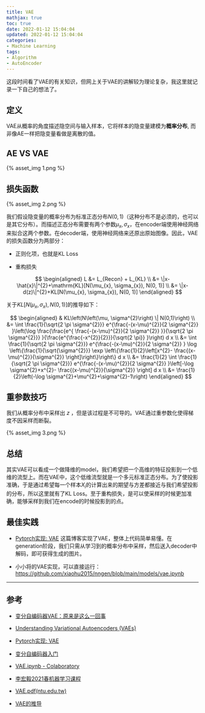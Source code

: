 ```yaml
---
title: VAE
mathjax: true
toc: true
date: 2022-01-12 15:04:04
updated: 2022-01-12 15:04:04
categories:
- Machine Learning
tags:
- Algorithm
- AutoEncoder
---
```


这段时间看了VAE的有关知识，但网上关于VAE的讲解较为理论复杂，我这里就记录一下自己的想法了。

<!--more-->

## 定义

VAE从概率的角度描述隐空间与输入样本，它将样本的隐变量建模为**概率分布**, 而非像AE一样把隐变量看做是离散的值。

## AE VS VAE

{% asset_img 1.png %}


## 损失函数

{% asset_img 2.png %}


我们假设隐变量的概率分布为标准正态分布$N(0, 1)$（这种分布不是必须的，也可以是其它分布）。而描述正态分布需要有两个参数$\mu_x, \sigma_x$，在encoder端使用神经网络来拟合这两个参数。在decoder端，使用神经网络来还原出原始图像。因此，VAE的损失函数分为两部分：

- 正则化项，也就是KL Loss

- 重构损失

$$
\begin{aligned}
L &= L_{Recon} + L_{KL} \\
&= \|x-\hat{x}\|^{2}+\mathrm{KL}[N(\mu_{x}, \sigma_{x}), N(0, 1)] \\
&= \|x-d(z)\|^{2}+KL[N(\mu_{x}, \sigma_{x}), N(0, 1)]
\end{aligned}
$$


关于$KL\left[N\left(\mu_{x}, \sigma_{x}\right), N(0,1)\right]$的推导如下：

$$
\begin{aligned}
& KL\left(N\left(\mu, \sigma^{2}\right) \| N(0,1)\right) \\
&= \int \frac{1}{\sqrt{2 \pi \sigma^{2}}} e^{\frac{-(x-\mu)^{2}}{2 \sigma^{2}} }\left(\log \frac{\frac{e^{ \frac{-(x-\mu)^{2}}{2 \sigma^{2}} }}{\sqrt{2 \pi \sigma^{2}}} }{\frac{e^{\frac{-x^{2}}{2}}}{\sqrt{2 \pi}} }\right) d x \\
&= \int \frac{1}{\sqrt{2 \pi \sigma^{2}}} e^{\frac{-(x-\mu)^{2}}{2 \sigma^{2}} } \log \left\{\frac{1}{\sqrt{\sigma^{2}}} \exp \left\{\frac{1}{2}\left[x^{2}- \frac{(x-\mu)^{2}}{\sigma^{2}} \right]\right\}\right\} d x \\
&= \frac{1}{2} \int \frac{1}{\sqrt{2 \pi \sigma^{2}}} e^{\frac{-(x-\mu)^{2}}{2 \sigma^{2}} }\left[-\log \sigma^{2}+x^{2}- \frac{(x-\mu)^{2}}{\sigma^{2}} \right] d x \\
&= \frac{1}{2}\left(-\log \sigma^{2}+\mu^{2}+\sigma^{2}-1\right)
\end{aligned}
$$

## 重参数技巧

我们从概率分布中采样出 $z$ ，但是该过程是不可导的。VAE通过重参数化使得梯度不因采样而断裂。

{% asset_img 3.png %}


## 总结

其实VAE可以看成一个做降维的model，我们希望把一个高维的特征投影到一个低维的流型上。而在VAE中，这个低维流型就是一个多元标准正态分布。为了使投影准确，于是通过希望每一个样本$X_i$的计算出来的期望与方差都接近与我们希望投影的分布，所以这里就有了KL Loss。至于重构损失，是可以使采样的时候更加准确，能够采样到我们在encode的时候投影到的点。

## 最佳实践

- [Pytorch实现: VAE](https://adaning.github.io/posts/9047.html) 这篇博客实现了VAE，整体上代码简单易懂。在generation阶段，我们只需从学习到的概率分布中采样，然后送入decoder中解码，即可获得生成的图片。

- 小小将的VAE实现，可以直接运行：https://github.com/xiaohu2015/nngen/blob/main/models/vae.ipynb

___

## 参考

- [变分自编码器VAE：原来是这么一回事](https://zhuanlan.zhihu.com/p/34998569)

- [Understanding Variational Autoencoders (VAEs)](https://towardsdatascience.com/understanding-variational-autoencoders-vaes-f70510919f73)

- [Pytorch实现: VAE](https://adaning.github.io/posts/9047.html)

- [变分自编码器入门](https://adaning.github.io/posts/53598.html)

- [VAE.ipynb - Colaboratory](https://colab.research.google.com/drive/1ZhmA2XxJ3oZC7A-U2mpUdB2eZZLz5NfW?usp=sharing#scrollTo=E7R4BFye1eAW)

- [李宏毅2021春机器学习课程](https://www.bilibili.com/video/BV1Wv411h7kN?p=45)

- [VAE.pdf(ntu.edu.tw)](https://speech.ee.ntu.edu.tw/~tlkagk/courses/ML_2017/Lecture/GAN%20(v3))

- [VAE的推导](https://blog.csdn.net/StreamRock/article/details/81258543)
